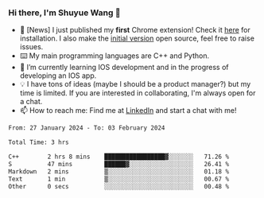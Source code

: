 ### Hi there, I'm Shuyue Wang 👋

- 🎉 [News] I just published my **first** Chrome extension! Check it [here](https://chrome.google.com/webstore/detail/aiofdhjednbbfajbcpmgbblpljncfnkh) for installation. I also make the [initial version](https://github.com/wangsy503/PennCalendar) open source, feel free to raise issues.
- ⌨️ My main programming languages are C++ and Python.
- 🌱 I’m currently learning IOS development and in the progress of developing an IOS app.
- 💡 I have tons of ideas (maybe I should be a product manager?) but my time is limited. If you are interested in collaborating, I'm always open for a chat.
- 📫 How to reach me: Find me at [LinkedIn](https://www.linkedin.com/in/shuyuew/) and start a chat with me!

<!--
**wangsy503/wangsy503** is a ✨ _special_ ✨ repository because its `README.md` (this file) appears on your GitHub profile.

Here are some ideas to get you started:

- 🔭 I’m currently working on ...
- 🌱 I’m currently learning ...
- 👯 I’m looking to collaborate on ...
- 🤔 I’m looking for help with ...
- 💬 Ask me about ...
- 📫 How to reach me: ...
- 😄 Pronouns: ...
- ⚡ Fun fact: ...
-->
<!--START_SECTION:waka-->

```txt
From: 27 January 2024 - To: 03 February 2024

Total Time: 3 hrs

C++        2 hrs 8 mins    █████████████████▓░░░░░░░   71.26 %
S          47 mins         ██████▓░░░░░░░░░░░░░░░░░░   26.41 %
Markdown   2 mins          ▒░░░░░░░░░░░░░░░░░░░░░░░░   01.18 %
Text       1 min           ▒░░░░░░░░░░░░░░░░░░░░░░░░   00.67 %
Other      0 secs          ░░░░░░░░░░░░░░░░░░░░░░░░░   00.48 %
```

<!--END_SECTION:waka-->
